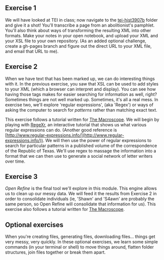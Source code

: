 ## Exercise 1

We will have looked at TEI in class; now navigate to the [tei-hist3907b](/tei-hist3907) folder and give it a shot! You'll transcribe a page from an abolitionist's pamphlet. You'll also think about ways of transforming the resulting XML into other formats. Make your notes in your open notebook, and upload your XML and your XSL file to your own repository. (As an added optional challenge, create a gh-pages branch and figure out the direct URL to your XML file, and email that URL to me).

## Exercise 2

When we have text that has been marked up, we can do interesting things with it. In the previous exercise, you saw that XSL can be used to add styles to your XML (which a browser can interpret and display). You can see how having those tags makes for easier searching for information as well, right? Sometimes things are not well marked up. Sometimes, it's all a real mess. In exercise two, we'll explore 'regular expressions', (aka 'Regex') or ways of asking the computer to search for *patterns* rather than matching exact text. 

This exercise follows a tutorial written for [The Macroscope](http://themacroscope.org). We will begin by playing with [RegeXr](http://www.regexr.com/), an interactive tutorial that shows us what various regular expressions can do. (Another good reference is [http://www.regular-expressions.info/](http://www.regular-expressions.info/)). We will then use the power of regular expressions to search for particular patterns in a published volume of the correspondence of the Republic of Texas. We'll use regex to massage the information into a format that we can then use to generate a social network of letter writers over time.

## Exercise 3

*Open Refine* is the final tool we'll explore in this module. This engine allows us to clean up our messy data. We will feed it the results from Exercise 2 in order to consolidate individuals (ie, 'Shawn' and 'S4awn' are probably the same person, so Open Refine will consolidate that information for us). This exercise also follows a tutorial written for [The Macroscope](http://themacroscope.org).

## Optional exercises

When you're creating files, generating files, downloading files... things get very messy, very quickly. In these optional exercises, we learn some simple commands (in your terminal or shell) to move things around, flatten folder structures, join files together or break them apart.
